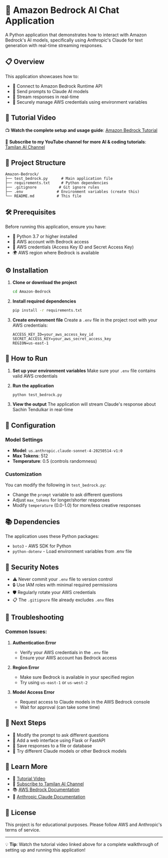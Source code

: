 # 🚀 Amazon Bedrock AI Chat Application

A Python application that demonstrates how to interact with Amazon Bedrock's AI models, specifically using Anthropic's Claude for text generation with real-time streaming responses.

## 📋 Overview

This application showcases how to:
- 🤖 Connect to Amazon Bedrock Runtime API
- 💬 Send prompts to Claude AI models
- 📡 Stream responses in real-time
- 🔐 Securely manage AWS credentials using environment variables

## 🎥 Tutorial Video

📺 **Watch the complete setup and usage guide**: [Amazon Bedrock Tutorial](https://www.youtube.com/watch?v=MpLzS7uJhBc)

🔔 **Subscribe to my YouTube channel for more AI & coding tutorials**: [Tamilan AI Channel](https://www.youtube.com/channel/UCQLbJH7MraL2Z74Kt2j2OVA)

## 📁 Project Structure

```
Amazon-Bedrock/
├── test_bedrock.py      # Main application file
├── requirements.txt     # Python dependencies
├── .gitignore          # Git ignore rules
├── .env               # Environment variables (create this)
└── README.md          # This file
```

## 🛠️ Prerequisites

Before running this application, ensure you have:

- 🐍 Python 3.7 or higher installed
- 🔑 AWS account with Bedrock access
- 📝 AWS credentials (Access Key ID and Secret Access Key)
- 🌍 AWS region where Bedrock is available

## ⚙️ Installation

1. **Clone or download the project**
   ```bash
   cd Amazon-Bedrock
   ```

2. **Install required dependencies**
   ```bash
   pip install -r requirements.txt
   ```

3. **Create environment file**
   Create a `.env` file in the project root with your AWS credentials:
   ```env
   ACCESS_KEY_ID=your_aws_access_key_id
   SECRET_ACCESS_KEY=your_aws_secret_access_key
   REGION=us-east-1
   ```

## 🚀 How to Run

1. **Set up your environment variables**
   Make sure your `.env` file contains valid AWS credentials

2. **Run the application**
   ```bash
   python test_bedrock.py
   ```

3. **View the output**
   The application will stream Claude's response about Sachin Tendulkar in real-time

## 🔧 Configuration

### Model Settings
- **Model**: `us.anthropic.claude-sonnet-4-20250514-v1:0`
- **Max Tokens**: 512
- **Temperature**: 0.5 (controls randomness)

### Customization
You can modify the following in `test_bedrock.py`:
- Change the `prompt` variable to ask different questions
- Adjust `max_tokens` for longer/shorter responses
- Modify `temperature` (0.0-1.0) for more/less creative responses

## 📚 Dependencies

The application uses these Python packages:
- `boto3` - AWS SDK for Python
- `python-dotenv` - Load environment variables from .env file

## 🔐 Security Notes

- ⚠️ Never commit your `.env` file to version control
- 🔒 Use IAM roles with minimal required permissions
- 🛡️ Regularly rotate your AWS credentials
- 📋 The `.gitignore` file already excludes `.env` files

## 🐛 Troubleshooting

### Common Issues:

1. **Authentication Error**
   - Verify your AWS credentials in the `.env` file
   - Ensure your AWS account has Bedrock access

2. **Region Error**
   - Make sure Bedrock is available in your specified region
   - Try using `us-east-1` or `us-west-2`

3. **Model Access Error**
   - Request access to Claude models in the AWS Bedrock console
   - Wait for approval (can take some time)

## 🎯 Next Steps

- 🔄 Modify the prompt to ask different questions
- 🎨 Add a web interface using Flask or FastAPI
- 💾 Save responses to a file or database
- 🔀 Try different Claude models or other Bedrock models

## 📖 Learn More

- 🎥 [Tutorial Video](https://www.youtube.com/watch?v=MpLzS7uJhBc)
- 🔔 [Subscribe to Tamilan AI Channel](https://www.youtube.com/channel/UCQLbJH7MraL2Z74Kt2j2OVA)
- 📚 [AWS Bedrock Documentation](https://docs.aws.amazon.com/bedrock/)
- 🤖 [Anthropic Claude Documentation](https://docs.anthropic.com/)

## 📄 License

This project is for educational purposes. Please follow AWS and Anthropic's terms of service.

---

💡 **Tip**: Watch the tutorial video linked above for a complete walkthrough of setting up and running this application!